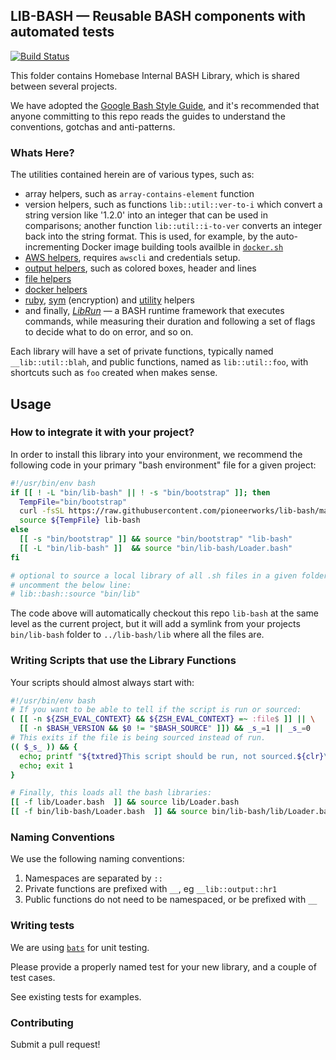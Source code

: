 ## LIB-BASH — Reusable BASH components with automated tests

[![Build Status](https://travis-ci.org/pioneerworks/lib-bash.svg?branch=master)](https://travis-ci.org/pioneerworks/lib-bash)

This folder contains Homebase Internal BASH Library, which is shared between several projects.

We have adopted the [Google Bash Style Guide](https://google.github.io/styleguide/shell.xml), and it's recommended that anyone committing to this repo reads the guides to understand the conventions, gotchas and anti-patterns.

### Whats Here?

The utilities contained herein are of various types, such as:

 * array helpers, such as `array-contains-element` function
 * version helpers, such as functions `lib::util::ver-to-i` which convert a string version like '1.2.0' into an integer that can be used in comparisons; another function `lib::util::i-to-ver` converts an integer back into the string format. This is used, for example, by the auto-incrementing Docker image building tools availble in [`docker.sh`](lib/docker.sh)
 * [AWS helpers](lib/aws.sh), requires `awscli` and credentials setup.
 * [output helpers](lib/output.sh), such as colored boxes, header and lines
 * [file helpers](lib/file.sh)
 * [docker helpers](lib/docker.sh)
 * [ruby](lib/ruby.sh), [sym](lib/sym.sh) (encryption) and [utility](lib/utility.sh) helpers
 * and finally, [*LibRun*](lib/runtime.sh) — a BASH runtime framework that executes commands, while measuring their duration and following a set of flags to decide what to do on error, and so on.

Each library will have a set of private functions, typically named `__lib::util::blah`, and public functions, named as `lib::util::foo`, with shortcuts such as `foo` created when makes sense.

## Usage

### How to integrate it with your project?

In order to install this library into your environment, we recommend the following code in your primary "bash environment" file for a given project:

```bash
#!/usr/bin/env bash
if [[ ! -L "bin/lib-bash" || ! -s "bin/bootstrap" ]]; then
  TempFile="bin/bootstrap"
  curl -fsSL https://raw.githubusercontent.com/pioneerworks/lib-bash/master/bin/bootstrap > ${TempFile}
  source ${TempFile} lib-bash
else
  [[ -s "bin/bootstrap" ]] && source "bin/bootstrap" "lib-bash"
  [[ -L "bin/lib-bash" ]]  && source "bin/lib-bash/Loader.bash"
fi

# optional to source a local library of all .sh files in a given folder
# uncomment the below line:
# lib::bash::source "bin/lib"
```

The code above will automatically checkout this repo  `lib-bash` at the same level as the current project, but it will add a symlink from your projects `bin/lib-bash` folder to `../lib-bash/lib` where all the files are.

### Writing Scripts that use the Library Functions

Your scripts should almost always start with:

```bash
#!/usr/bin/env bash
# If you want to be able to tell if the script is run or sourced:
( [[ -n ${ZSH_EVAL_CONTEXT} && ${ZSH_EVAL_CONTEXT} =~ :file$ ]] || \
  [[ -n $BASH_VERSION && $0 != "$BASH_SOURCE" ]]) && _s_=1 || _s_=0
# This exits if the file is being sourced instead of run.
(( $_s_ )) && {
  echo; printf "${txtred}This script should be run, not sourced.${clr}\n"
  echo; exit 1
}

# Finally, this loads all the bash libraries:
[[ -f lib/Loader.bash  ]] && source lib/Loader.bash
[[ -f bin/lib-bash/Loader.bash  ]] && source bin/lib-bash/lib/Loader.bash
```

### Naming Conventions

We use the following naming conventions:

 1. Namespaces are separated by `::`
 2. Private functions are prefixed with `__`, eg `__lib::output::hr1`
 3. Public functions do not need to be namespaced, or be prefixed with `__`

### Writing tests

We are using [`bats`](https://github.com/sstephenson/bats.git) for unit testing.

Please provide a properly named test for your new library, and a couple of test cases.

See existing tests for examples.


### Contributing

Submit a pull request!
